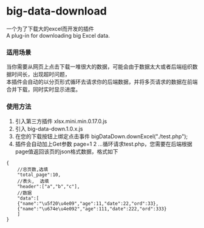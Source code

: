 # big-data-download
一个为了下载大的excel而开发的插件  
A plug-in for downloading big Excel data.

### 适用场景
当你需要从网页上点击下载一堆很大的数据，可能会由于数据太大或者后端组织数据时间长，出现超时问题，  
本插件会自动的以分页形式循环去请求你的后端数据，并将多页请求的数据在前端合并下载，同时实时显示进度。

### 使用方法
1. 引入第三方插件 xlsx.mini.min.0.17.0.js
1. 引入 big-data-down.1.0.x.js
1. 在您的下载按钮上绑定点击事件
 bigDataDown.downExcel("./test.php");
1. 插件会自动加上Get参数 page=1 2 ...循环请求test.php，您需要在后端根据page值返回该页的json格式数据，格式如下	
```
{
	//总页数,选填
	"total_page":10,
	//表头,  选填
	"header":["a","b","c"],
	//数据
	"data":[
 	{"name":"\u5f20\u4e09","age":11,"date":22,"ord":33},
 	{"name":"\u674e\u4e092","age":111,"date":222,"ord":333}
	] 
}
```

